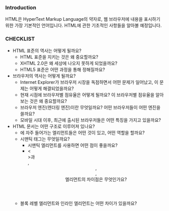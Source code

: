 ### Introduction
HTML은 HyperText Markup Language의 약자로, 웹 브라우저에 내용을 표시하기 위한 가장 기본적인 언어입니다. HTML에 관한 기초적인 사항들을 알아볼 예정입니다.

### CHECKLIST
+ HTML 표준의 역사는 어떻게 될까요?
  + HTML 표준을 지키는 것은 왜 중요할까요?
  + XHTML 2.0은 왜 세상에 나오지 못하게 되었을까요?
  + HTML5 표준은 어떤 과정을 통해 정해질까요?
+ 브라우저의 역사는 어떻게 될까요?
  + Internet Explorer가 브라우저 시장을 독점하면서 어떤 문제가 일어났고, 이 문제는 어떻게 해결되었을까요?
  + 현재 시점에 브라우저별 점유율은 어떻게 될까요? 이 브라우저별 점유율을 알아보는 것은 왜 중요할까요?
  + 브라우저 엔진(렌더링 엔진)이란 무엇일까요? 어떤 브라우저들이 어떤 엔진을 쓸까요?
  + 모바일 시대 이후, 최근에 출시된 브라우저들은 어떤 특징을 가지고 있을까요?
+ HTML 문서는 어떤 구조로 이루어져 있나요?
  + <head>에 자주 들어가는 엘리먼트들은 어떤 것이 있고, 어떤 역할을 할까요?
  + 시맨틱 태그는 무엇일까요?
    + 시맨틱 엘리먼트를 사용하면 어떤 점이 좋을까요?
    + <<section>>과 <div>, <header>, <footer>, <article> 엘리먼트의 차이점은 무엇인가요?
  + 블록 레벨 엘리먼트와 인라인 엘리먼트는 어떤 차이가 있을까요?
